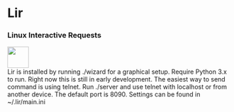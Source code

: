 <h1>Lir</h1>
<h3>Linux Interactive Requests</h3>
<p><a href="https://play.google.com/apps/publish/?dev_acc=15365640159784848282#MarketListingPlace:p=com.bmandesigns.lir"><img src="https://play.google.com/intl/en_us/badges/images/apps/en-play-badge.png" align="left" height="48" width="auto" ></a></p>
<br/><br/><p>Lir is installed by running ./wizard for a graphical setup. Require Python 3.x to run. Right now this is still in early development. The easiest way to send command is using telnet. Run ./server and use telnet with localhost or from another device. The default port is 8090. Settings can be found in ~/.lir/main.ini</p>
